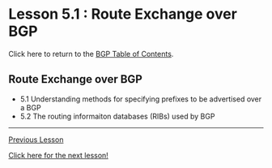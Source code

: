 # Lesson 5.1 : Route Exchange over BGP

Click here to return to the [BGP Table of Contents](../README.md).

## Route Exchange over BGP

* 5.1 Understanding methods for specifying prefixes to be advertised over a BGP
* 5.2 The routing informaiton databases (RIBs) used by BGP


---

[Previous Lesson](./4.2.md)

[Click here for the next lesson!](./5.1.md)
